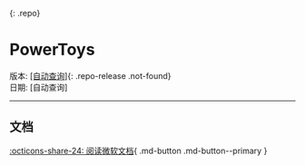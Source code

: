 [](https://github.com/zetaloop/PowerToys-CN){: .repo}
# PowerToys

版本: [[自动查询]](){: .repo-release .not-found}<br>
日期: <time class="repo-date" title="[自动查询]">[自动查询]</time>

---

## 文档
[:octicons-share-24: 阅读微软文档](https://learn.microsoft.com/zh-cn/windows/powertoys/){ .md-button .md-button--primary }